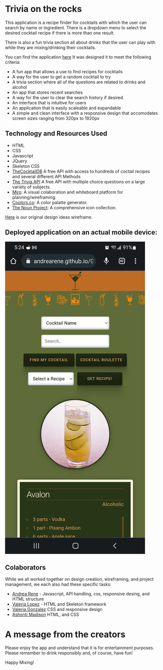 # Trivia on the rocks

This application is a recipe finder for cocktails with which the user can search by name or ingredient. There is a dropdown menu to select the desired cocktail recipe if there is more than one result. 

There is also a fun trivia section all about drinks that the user can play with while they are mixing/drinking their cocktails.

  You can find the application [here]() It was designed it to meet the following criteria:

* A fun app that allows a use to find recipes for cocktails 
* A way for the user to get a random cocktail to try
* A trivia section where all of the questions are related to drinks and alcohol
*  An app that stores recent searches
* A way for the user to clear the search history if desired.
* An interface that is intuitive for users 
* An application that is easily scaleable and expandable
* A simple and clean interface with a responsive design that accomodates screen sizes ranging from 320px to 1920px

## Technology and Resources Used

* HTML
* CSS
* Javascript
* JQuery
* Skeleton CSS
* [TheCocktailDB](https://www.thecocktaildb.com/api.php) A free API with access to hundreds of coctail recipes and several different API Methods
* [The Trivia API](https://the-trivia-api.com/) A free API with multiple choice questions on a large variety of subjects.
* [Miro](https://miro.com/about/): A visual colaboration and whiteboard platform for planning/wireframing. 
* [Coolors.co](https://coolors.co/): A color palatte generator.
* [The Noun Project](https://thenounproject.com/): A comprehensive icon collection. 


[Here](https://github.com/AndreaRene/Group_8_Project_1/blob/main/imgs/wireframe_v_2.PNG) is our original design ideas wireframe.

## Deployed application on an actual mobile device:
![screen capture of our app on a mobile device](https://github.com/AndreaRene/Group_8_Project_1/blob/develop/imgs/totr_mobile.jpeg)

## Colaborators

While we all worked together on design creation, wireframing, and project management, we each also had these specific tasks:

* [Andrea Rene](https://github.com/AndreaRene) - Javascript, API handling, css, responsive desing, and HTML structure
* [Valeria Lopez](https://github.com/valopezs) - HTML and Skeleton framework
* [Valeria Gonzalez](https://github.com/ValPal1320) CSS and responsive design
* [Ashonti Madison](https://github.com/ValPal1320) HTML, and CSS

# A message from the creators

Please enjoy the app and understand that it is for entertainment purposes. Please remember to drink responsibly and, of course, have fun!

Happy Mixing!
